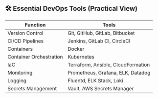 ## 🛠️ Essential DevOps Tools (Practical View)
| Function                | Tools                              |
| ----------------------- | ---------------------------------- |
| Version Control         | Git, GitHub, GitLab, Bitbucket     |
| CI/CD Pipelines         | Jenkins, GitLab CI, CircleCI       |
| Containers              | Docker                             |
| Container Orchestration | Kubernetes                         |
| IaC                     | Terraform, Ansible, CloudFormation |
| Monitoring              | Prometheus, Grafana, ELK, Datadog  |
| Logging                 | Fluentd, ELK Stack, Loki           |
| Secrets Management      | Vault, AWS Secrets Manager         |
